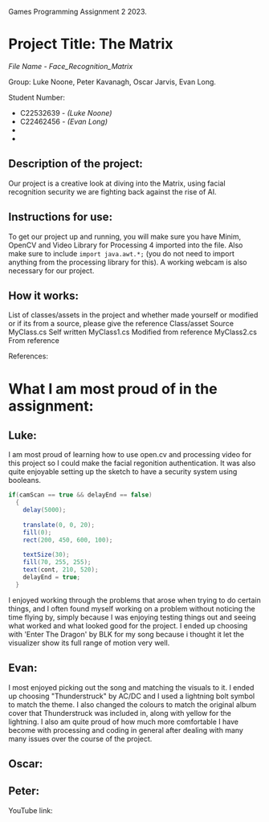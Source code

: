 Games Programming Assignment 2 2023. 

# Project Title: The Matrix
*File Name - Face_Recognition_Matrix*

Group: Luke Noone, Peter Kavanagh, Oscar Jarvis, Evan Long.

Student Number: 
- C22532639 - *(Luke Noone)*
- C22462456 - *(Evan Long)*
- 
- 

## Description of the project:
Our project is a creative look at diving into the Matrix, using facial recognition security we are fighting back against the rise of AI. 

## Instructions for use:
To get our project up and running, you will make sure you have Minim, OpenCV and Video Library for Processing 4 imported into the file. Also make sure to include ```import java.awt.*;``` (you do not need to import anything from the processing library for this). A working webcam is also necessary for our project. 

## How it works:

List of classes/assets in the project and whether made yourself or modified or if its from a source, please give the reference
Class/asset	Source
MyClass.cs	Self written
MyClass1.cs	Modified from reference
MyClass2.cs	From reference


References:

# What I am most proud of in the assignment:
## Luke:
I am most proud of learning how to use open.cv and processing video for this project so I could make the facial regonition authentication. 
It was also quite enjoyable setting up the sketch to have a security system using booleans.
```Java
if(camScan == true && delayEnd == false)
  {
    delay(5000);
    
    translate(0, 0, 20);
    fill(0);
    rect(200, 450, 600, 100);
    
    textSize(30);
    fill(70, 255, 255);
    text(cont, 210, 520);
    delayEnd = true;
  }
```
I enjoyed working through the problems that arose when trying to do certain things, and I often found myself working on a problem without noticing the time flying by, simply because I was enjoying testing things out and seeing what worked and what looked good for the project.
I ended up choosing with 'Enter The Dragon' by BLK for my song because i thought it let the visualizer show its full range of motion very well.
## Evan:
I most enjoyed picking out the song and matching the visuals to it. I ended up choosing "Thunderstruck" by AC/DC and I used a lightning bolt symbol to match the theme. I also changed the colours to match the original album cover that Thunderstruck was included in, along with yellow for the lightning.
I also am quite proud of how much more comfortable I have become with processing and coding in general after dealing with many many issues over the course of the project. 

## Oscar:

## Peter:




YouTube link:


